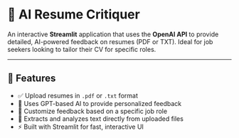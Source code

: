 # 📑 AI Resume Critiquer

An interactive **Streamlit** application that uses the **OpenAI API** to provide detailed, AI-powered feedback on resumes (PDF or TXT). Ideal for job seekers looking to tailor their CV for specific roles.

---

## 🚀 Features

- ✅ Upload resumes in `.pdf` or `.txt` format  
- 🧠 Uses GPT-based AI to provide personalized feedback  
- 🎯 Customize feedback based on a specific job role  
- 📝 Extracts and analyzes text directly from uploaded files  
- ⚡ Built with Streamlit for fast, interactive UI  
